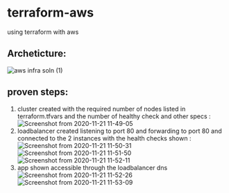 # terraform-aws
using terraform with aws
## Archeticture: 
![aws infra soln (1)](https://user-images.githubusercontent.com/68178003/100705202-7d55cb00-33af-11eb-8319-caae70b168ef.png)
## proven steps:
1. cluster created with the required number of nodes listed in terraform.tfvars and the number of healthy check and other specs : 
![Screenshot from 2020-11-21 11-49-05](https://user-images.githubusercontent.com/68178003/100705210-8181e880-33af-11eb-87d6-cb90073090c7.png)
2. loadbalancer created listening to port 80 and forwarding to port 80 and connected to the 2 instances with the health checks shown :
![Screenshot from 2020-11-21 11-50-31](https://user-images.githubusercontent.com/68178003/100705216-847cd900-33af-11eb-83a5-3ace8c9e39e9.png)
![Screenshot from 2020-11-21 11-51-50](https://user-images.githubusercontent.com/68178003/100705234-8a72ba00-33af-11eb-82db-ca0e8efaec7e.png)
![Screenshot from 2020-11-21 11-52-11](https://user-images.githubusercontent.com/68178003/100705244-8e064100-33af-11eb-86b3-dac84fa46df3.png)
3. app shown accessible through the loadbalancer dns
![Screenshot from 2020-11-21 11-52-26](https://user-images.githubusercontent.com/68178003/100705260-93fc2200-33af-11eb-8495-b9f45add9d5c.png)
![Screenshot from 2020-11-21 11-53-09](https://user-images.githubusercontent.com/68178003/100705266-98c0d600-33af-11eb-8ecc-e865aff0ebe0.png)
